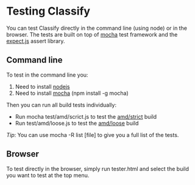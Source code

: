 # Testing Classify #

You can test Classify directly in the command line (using node) or in the browser.
The tests are built on top of [mocha](http://visionmedia.github.com/mocha/) test framework and the [expect.js](https://github.com/LearnBoost/expect.js) assert library.

## Command line ##

To test in the command line you:

1. Need to install [nodejs](http://nodejs.org)
2. Need to install [mocha](http://visionmedia.github.com/mocha/) (npm install -g mocha)

Then you can run all build tests individually:

* Run mocha test/amd/scrict.js to test the [amd/strict](https://github.com/TrinityJS/Classify/tree/master/dist/amd/loose) build
* Run test/amd/loose.js to test the [amd/loose](https://github.com/TrinityJS/Classify/tree/master/dist/amd/loose) build

_Tip_: You can use mocha -R list [file] to give you a full list of the tests.

## Browser ##

To test directly in the browser, simply run tester.html and select the build you want to test at the top menu.
